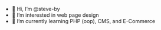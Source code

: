 - 👋 Hi, I’m @steve-by
- 👀 I’m interested in web page design
- 🌱 I’m currently learning PHP (oop), CMS, and E-Commerce


